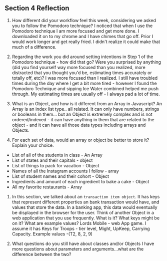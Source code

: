## Section 4 Reflection

1. How different did your workflow feel this week, considering we asked you to follow the Pomodoro technique?  I noticed that when I use the Pomodoro technique I am more focused and get more done.  I downloaded it on to my chrome and I have chimes that go off.  Prior I would work longer and get really fried.  I didn't realize it could make that much of a difference.

1. Regarding the work you did around setting intentions in Step 1 of the Pomodoro technique - how did that go? Were you surprised by anything (did you find yourself way more focused than you realized, more distracted that you thought you'd be, estimating times accurately or totally off, etc)?  I was more focused than I realized.  I still have troubled times during the day where I get a bit more tired - however I found the Pomodoro Technique and sipping Ice Water combined helped me push through.  My estimating times are usually off - I always pad a lot of time.  

1. What is an Object, and how is it different from an Array in Javascript?
An Array is an index list type.. all related.  It can only have numbers, strings or booleans in them... but an Object is extremely complex and is not ordered/indexed - it can have anything in them that are related to the object - and it can have all those data types including arrays and Objects.  


1. For each set of data, would an array or object be better to store it? Explain your choice.

  * List of all of the students in class  - An Array
  * List of states and their capitals - object
  * List of things to pack for vacation - Object
  * Names of all the Instagram accounts I follow - array
  * List of student names and their cohort - Object
  * Ingredients and amount of each ingredient to bake a cake - Object
  * All my favorite restaurants - Array

1. In this section, we talked about an `transaction item object`. It has keys that represent different properties an bank transaction would have, and values that store the data. In a banking app, this data would eventually be displayed in the browser for the user. Think of another Object in a web application that you use frequently. What is it? What keys might be on it? What are example values? Lords Mobile - web App game.  I assume it has Keys for Troops - tier level, Might, UpKeep, Carrying Capacity. Example values -(T2, 8, 2, 9)

1. What questions do you still have about classes and/or Objects  I have more questions about parameters and arguments...what are the difference between the two?  
